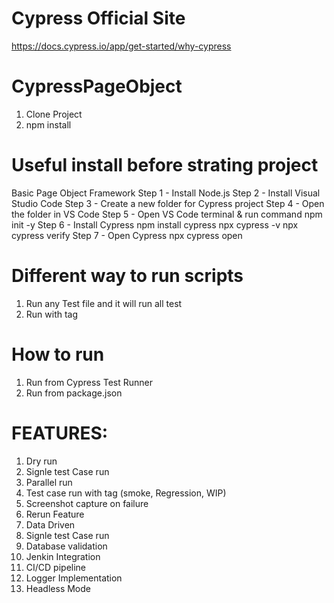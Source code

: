 # Cypress Official Site
https://docs.cypress.io/app/get-started/why-cypress
# CypressPageObject
1. Clone Project
2. npm install

# Useful install before strating project
Basic Page Object Framework
Step 1 - Install Node.js
Step 2 - Install Visual Studio Code
Step 3 - Create a new folder for Cypress project
Step 4 - Open the folder in VS Code
Step 5 - Open VS Code terminal & run command  npm init -y
Step 6 - Install Cypress
npm install cypress
npx cypress -v
npx cypress verify
Step 7 - Open Cypress
npx cypress open

# Different way to run scripts
1. Run any Test file and it will run all test
2. Run with tag

# How to run
1. Run from Cypress Test Runner
2. Run from package.json

# FEATURES:
1. Dry run
2. Signle test Case run
3. Parallel run
4. Test case run with tag (smoke, Regression, WIP)
5. Screenshot capture on failure
6. Rerun Feature
7. Data Driven
8. Signle test Case run
9. Database validation
10. Jenkin Integration
11. CI/CD pipeline
12. Logger Implementation
13. Headless Mode

